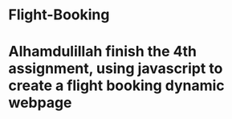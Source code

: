 # Flight-Booking
<h1>
  Alhamdulillah finish the 4th assignment, using javascript to create a flight booking dynamic webpage
</h1>
